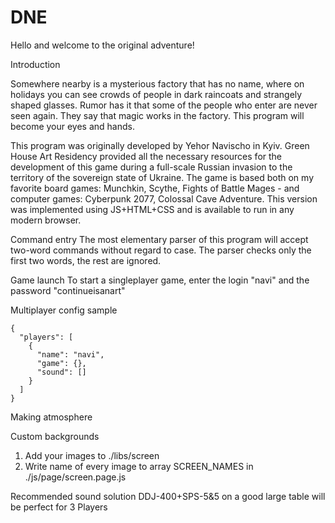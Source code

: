 # DNE

Hello and welcome to the original adventure!

Introduction

Somewhere nearby is a mysterious factory that has no name, where on holidays you can see crowds of people in dark raincoats and strangely shaped glasses. Rumor has it that some of the people who enter are never seen again. They say that magic works in the factory. This program will become your eyes and hands.

This program was originally developed by Yehor Navischo in Kyiv. Green House Art Residency provided all the necessary resources for the development of this game during a full-scale Russian invasion to the territory of the sovereign state of Ukraine. The game is based both on my favorite board games: Munchkin, Scythe, Fights of Battle Mages - and computer games: Cyberpunk 2077, Colossal Cave Adventure.
This version was implemented using JS+HTML+CSS and is available to run in any modern browser.

Command entry
The most elementary parser of this program will accept two-word commands without regard to case.
The parser checks only the first two words, the rest are ignored.

Game launch
To start a singleplayer game, enter the login "navi" and the password "continueisanart"

Multiplayer config sample
```
{
  "players": [
    {
      "name": "navi",
      "game": {},
      "sound": []
    }
  ]
}
```

Making atmosphere

Custom backgrounds
1. Add your images to ./libs/screen
2. Write name of every image to array SCREEN_NAMES in ./js/page/screen.page.js

Recommended sound solution
DDJ-400+SPS-5&5 on a good large table will be perfect for 3 Players
